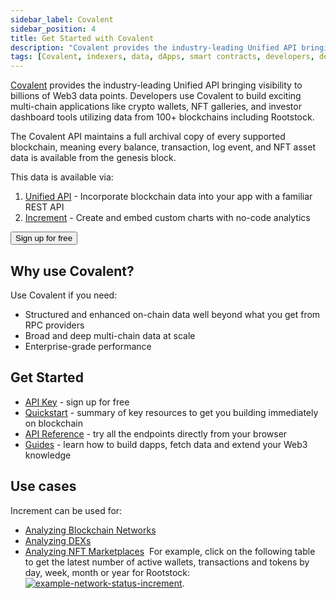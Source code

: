 ```yaml
---
sidebar_label: Covalent
sidebar_position: 4
title: Get Started with Covalent
description: "Covalent provides the industry-leading Unified API bringing visibility to billions of Web3 data points. Developers use Covalent to build exciting multi-chain applications like crypto wallets, NFT galleries, and investor dashboard tools utilizing data from 100+ blockchains including Rootstock."
tags: [Covalent, indexers, data, dApps, smart contracts, developers, developer tools, get-started]
---
```


[Covalent](https://www.covalenthq.com/platform/?utm_source=rootstock&utm_medium=partner-docs) provides the industry-leading Unified API bringing visibility to billions of Web3 data points. Developers use Covalent to build exciting multi-chain applications like crypto wallets, NFT galleries, and investor dashboard tools utilizing data from 100+ blockchains including Rootstock.

The Covalent API maintains a full archival copy of every supported blockchain, meaning every balance, transaction, log event, and NFT asset data is available from the genesis block. 

This data is available <Shield label="mainnet" title="testnet" tooltip="Supported on Mainnet and Testnet" color="orange" /> via:
1. [Unified API](#unified-api) - Incorporate blockchain data into your app with a familiar REST API
2. [Increment](#increment) - Create and embed custom charts with no-code analytics

<Button size="sm" href="https://www.covalenthq.com/platform/?utm_source=rootstock&utm_medium=partner-docs">Sign up for free</Button>

## Why use Covalent?
Use Covalent if you need:
* Structured and enhanced on-chain data well beyond what you get from RPC providers
* Broad and deep multi-chain data at scale
* Enterprise-grade performance

## Get Started
- [API Key](https://www.covalenthq.com/platform/?utm_source=rootstock&utm_medium=partner-docs) - sign up for free
- [Quickstart](https://www.covalenthq.com/docs/unified-api/quickstart/?utm_source=rootstock&utm_medium=partner-docs) - summary of key resources to get you building immediately on blockchain
- [API Reference](https://www.covalenthq.com/docs/api/?utm_source=rootstock&utm_medium=partner-docs) - try all the endpoints directly from your browser
- [Guides](https://www.covalenthq.com/docs/unified-api/guides/?utm_source=rootstock&utm_medium=partner-docs) - learn how to build dapps, fetch data and extend your Web3 knowledge
​
## Use cases
Increment can be used for:
- [Analyzing Blockchain Networks](https://www.covalenthq.com/docs/increment/data-models/chain-gdp/?utm_source=rootstock&utm_medium=partner-docs)
- [Analyzing DEXs](https://www.covalenthq.com/docs/increment/data-models/swap-land/?utm_source=rootstock&utm_medium=partner-docs)
- [Analyzing NFT Marketplaces](https://www.covalenthq.com/docs/increment/data-models/jpeg-analysis/?utm_source=rootstock&utm_medium=partner-docs)
​
For example, click on the following table to get the latest number of active wallets, transactions and tokens by day, week, month or year for Rootstock:
[![example-network-status-increment](https://www.datocms-assets.com/86369/1686100924-example_network_status_increment_general.png)](https://www.covalenthq.com/docs/networks/rootstock/?utm_source=rootstock&utm_medium=partner-docs#network-status).
